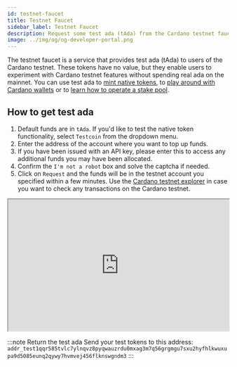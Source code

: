 ```yaml
---
id: testnet-faucet
title: Testnet Faucet
sidebar_label: Testnet Faucet
description: Request some test ada (tAda) from the Cardano testnet faucet.
image: ../img/og/og-developer-portal.png
--- 
```


The testnet faucet is a service that provides test ada (tAda) to users of the Cardano testnet. These tokens have no value, but they enable users to experiment with Cardano testnet features without spending real ada on the mainnet. You can use test ada to [mint native tokens](../native-tokens/minting), to [play around with Cardano wallets](creating-wallet-faucet) or to [learn how to operate a stake pool](../operate-a-stake-pool/).

## How to get test ada
1. Default funds are in `tAda`. If you'd like to test the native token functionality, select `Testcoin` from the dropdown menu.
1. Enter the address of the account where you want to top up funds.
1. If you have been issued with an API key, please enter this to access any additional funds you may have been allocated.
1. Confirm the `I'm not a robot` box and solve the captcha if needed.
1. Click on `Request` and the funds will be in the testnet account you specified within a few minutes. Use the [Cardano testnet explorer](https://explorer.cardano-testnet.iohkdev.io/) in case you want to check any transactions on the Cardano testnet.

<div id="faucetcontainer">
<iframe name="iframe" height="300" width="100%" scrolling="no" src="https://testnets.cardano.org/en/testnets/cardano/tools/faucet/" class="faucet"></iframe>
</div>



:::note Return the test ada
Send your test tokens to this address: `addr_test1qqr585tvlc7ylnqvz8pyqwauzrdu0mxag3m7q56grgmgu7sxu2hyfhlkwuxupa9d5085eunq2qywy7hvmvej456flknswgndm3`
:::